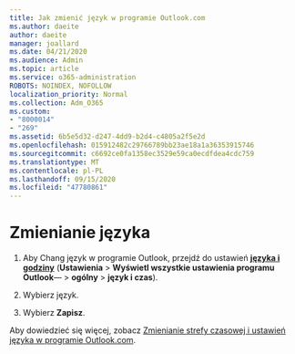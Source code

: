 ```yaml
---
title: Jak zmienić język w programie Outlook.com
ms.author: daeite
author: daeite
manager: joallard
ms.date: 04/21/2020
ms.audience: Admin
ms.topic: article
ms.service: o365-administration
ROBOTS: NOINDEX, NOFOLLOW
localization_priority: Normal
ms.collection: Adm_O365
ms.custom:
- "8000014"
- "269"
ms.assetid: 6b5e5d32-d247-4dd9-b2d4-c4805a2f5e2d
ms.openlocfilehash: 015912482c29766789bb23ae18a1a36353915746
ms.sourcegitcommit: c6692ce0fa1358ec3529e59ca0ecdfdea4cdc759
ms.translationtype: MT
ms.contentlocale: pl-PL
ms.lasthandoff: 09/15/2020
ms.locfileid: "47780861"
---
```

# <a name="change-your-language"></a>Zmienianie języka

1. Aby Chang język w programie Outlook, przejdź do ustawień [**języka i godziny**](https://outlook.live.com/mail/options/general/timeAndLanguage/regional) (**Ustawienia** \> **Wyświetl wszystkie ustawienia programu Outlook**—  >  **ogólny**  >  **język i czas**).

2. Wybierz język.

3. Wybierz **Zapisz**.

Aby dowiedzieć się więcej, zobacz [Zmienianie strefy czasowej i ustawień języka w programie Outlook.com](https://go.microsoft.com/fwlink/p/?linkid=873132).